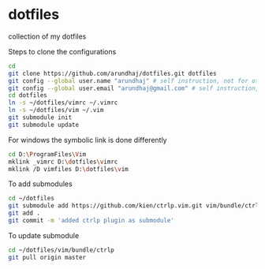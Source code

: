 dotfiles
========

collection of my dotfiles

Steps to clone the configurations
```bash
cd
git clone https://github.com/arundhaj/dotfiles.git dotfiles
git config --global user.name "arundhaj" # self instruction, not for others
git config --global user.email "arundhaj@gmail.com" # self instruction, not for others
cd dotfiles
ln -s ~/dotfiles/vimrc ~/.vimrc
ln -s ~/dotfiles/vim ~/.vim
git submodule init
git submodule update
```

For windows the symbolic link is done differently
```bash
cd D:\ProgramFiles\Vim
mklink _vimrc D:\dotfiles\vimrc
mklink /D vimfiles D:\dotfiles\vim
```

To add submodules
```bash
cd ~/dotfiles
git submodule add https://github.com/kien/ctrlp.vim.git vim/bundle/ctrlp
git add .
git commit -m 'added ctrlp plugin as submodule'
```

To update submodule
```bash
cd ~/dotfiles/vim/bundle/ctrlp
git pull origin master
```
